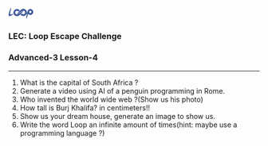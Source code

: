 <img src='../loop.png' width='10%'>

### LEC: Loop Escape Challenge
### Advanced-3 Lesson-4
---
1. What is the capital of South Africa ?
2. Generate a video using AI of a penguin programming in Rome.
3. Who invented the world wide web ?(Show us his photo)
4. How tall is Burj Khalifa? in centimeters!!
5. Show us your dream house, generate an image to show us.
6. Write the word Loop an infinite amount of times(hint: maybe use a programming language ?)
